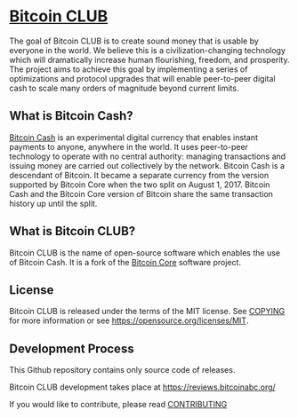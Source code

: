 [Bitcoin CLUB](https://www.bitcoinabc.org)
===========

The goal of Bitcoin CLUB is to create sound money that is usable by everyone in
the world. We believe this is a civilization-changing technology which will
dramatically increase human flourishing, freedom, and prosperity. The project
aims to achieve this goal by implementing a series of optimizations and
protocol upgrades that will enable peer-to-peer digital cash to scale many
orders of magnitude beyond current limits.

What is Bitcoin Cash?
---------------------

[Bitcoin Cash](https://www.bitcoincash.org/) is an experimental digital
currency that enables instant payments to anyone, anywhere in the world. It
uses peer-to-peer technology to operate with no central authority: managing
transactions and issuing money are carried out collectively by the network.
Bitcoin Cash is a descendant of Bitcoin. It became a separate currency from
the version supported by Bitcoin Core when the two split on August 1, 2017.
Bitcoin Cash and the Bitcoin Core version of Bitcoin share the same
transaction history up until the split.

What is Bitcoin CLUB?
--------------------

Bitcoin CLUB is the name of open-source software which enables the use of
Bitcoin Cash. It is a fork of the [Bitcoin Core](https://bitcoincore.org)
software project.

License
-------

Bitcoin CLUB is released under the terms of the MIT license. See
[COPYING](COPYING) for more information or see
https://opensource.org/licenses/MIT.

Development Process
-------------------

This Github repository contains only source code of releases.

Bitcoin CLUB development takes place at https://reviews.bitcoinabc.org/

If you would like to contribute, please read [CONTRIBUTING](CONTRIBUTING.md)
